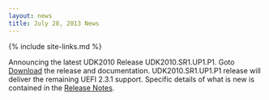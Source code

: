```yaml
---
layout: news
title: July 28, 2013 News
---
```

{% include site-links.md %}

Announcing the latest UDK2010 Release UDK2010.SR1.UP1.P1. Goto [Download]({{wiki}}/UDK2010)  the release and documentation.
UDK2010.SR1.UP1.P1 release will deliver the remaining UEFI 2.3.1 support.  Specific details of what is new is contained in the [Release Notes](http://sourceforge.net/projects/edk2/files/UDK2010%20Releases/UDK2010.SR1.UP1.P1/UDK2010.SR1.UP1.P1-ReleaseNotes-MyWorkSpace.txt/download).